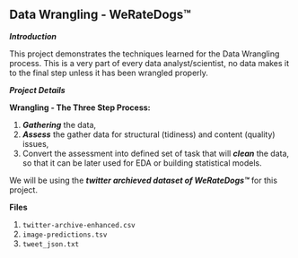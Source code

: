 ## Data Wrangling - WeRateDogs&trade;

***Introduction***

This project demonstrates the techniques learned for the Data Wrangling process. This is a very part of every data analyst/scientist, no data makes it to the final step unless it has been wrangled properly.

***Project Details***

**Wrangling - The Three Step Process:**
    
1. ***Gathering*** the data,
2. ***Assess*** the gather data for structural (tidiness) and content (quality) issues,
3. Convert the assessment into defined set of task that will ***clean*** the data, so that it can be later used for EDA or building statistical models.

We will be using the ***twitter archieved dataset of WeRateDogs&trade;*** for this project.

**Files**

1. `twitter-archive-enhanced.csv`
2. `image-predictions.tsv`
3. `tweet_json.txt`